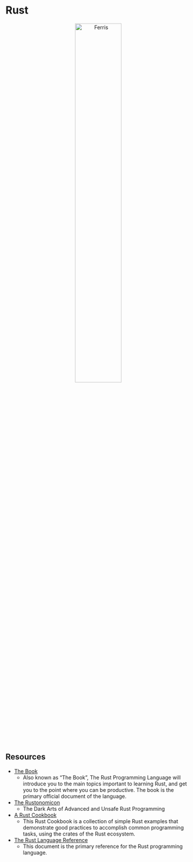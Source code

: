 # Rust

<div align="center">
  <a href="https://github.com/rust-lang/rust">
    <img src="http://www.rustacean.net/assets/rustacean-flat-happy.png" alt="Ferris" width="50%" title="Ferris the crab">
    <!-- <img src="https://upload.wikimedia.org/wikipedia/commons/thumb/d/d5/Rust_programming_language_black_logo.svg/1200px-Rust_programming_language_black_logo.svg.png" alt="rust" title="rust" width="50%"> -->
  </a>
</div>

## Resources
- [The Book](https://doc.rust-lang.org/book/second-edition/index.html)
  - Also known as “The Book”, The Rust Programming Language will introduce you to the main topics important to learning Rust, and get you to the point where you can be productive. The book is the primary official document of the language.
- [The Rustonomicon](https://github.com/rust-lang-nursery/nomicon)
  - The Dark Arts of Advanced and Unsafe Rust Programming
- [A Rust Cookbook](https://rust-lang-nursery.github.io/rust-cookbook/)
  - This Rust Cookbook is a collection of simple Rust examples that demonstrate good practices to accomplish common programming tasks, using the crates of the Rust ecosystem.
- [The Rust Language Reference](https://doc.rust-lang.org/nightly/reference/)
  - This document is the primary reference for the Rust programming language.
